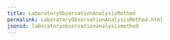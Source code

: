 ```yaml
---
title: LaboratoryObservationAnalysisMethod
permalink: LaboratoryObservationAnalysisMethod.html
jsonid: laboratoryobservationanalysismethod
---
```

